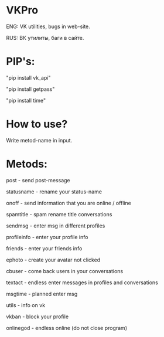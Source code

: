 # VKPro
ENG: VK utilities, bugs in web-site.

RUS: ВК утилиты, баги в сайте.

# PIP's:
"pip install vk_api"

"pip install getpass"

"pip install time"

# How to use?
Write metod-name in input.

# Metods:
post - send post-message

statusname - rename your status-name

onoff - send information that you are online / offline

spamtitle - spam rename title conversations

sendmsg - enter msg in different profiles

profileinfo - enter your profile info

friends - enter your friends info

ephoto - create your avatar not clicked

cbuser - come back users in your conversations

textact - endless enter messages in profiles and conversations

msgtime - planned enter msg

utils - info on vk

vkban - block your profile

onlinegod - endless online (do not close program)
